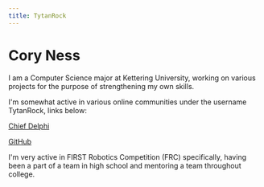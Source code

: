 ```yaml
---
title: TytanRock
---
```


# Cory Ness
I am a Computer Science major at Kettering University, working on various projects for the purpose of strengthening my own skills.

I'm somewhat active in various online communities under the username TytanRock, links below:

[Chief Delphi](https://www.chiefdelphi.com/u/tytanrock/summary)

[GitHub](https://github.com/TytanRock)

I'm very active in FIRST Robotics Competition (FRC) specifically, having been a part of a team in high school and mentoring a team throughout college.

